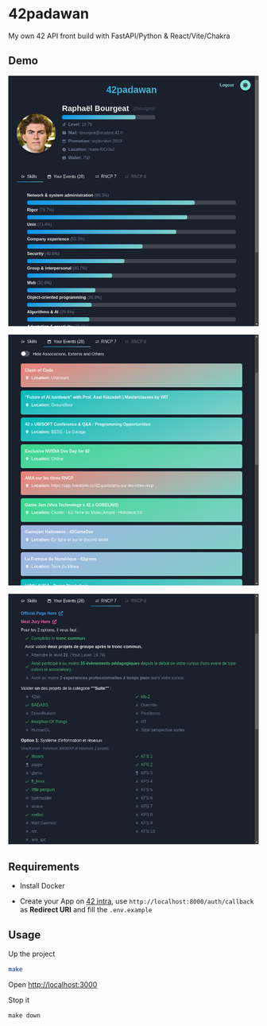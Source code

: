 # 42padawan
My own 42 API front build with FastAPI/Python & React/Vite/Chakra

## Demo

![demo1](frontend/app/public/demo1.png)

![demo2](frontend/app/public/demo2.png)

![demo3](frontend/app/public/demo3.png)

## Requirements

- Install Docker

- Create your App on [42 intra](https://profile.intra.42.fr/oauth/applications/new), use `http://localhost:8000/auth/callback` as **Redirect URI** and fill the `.env.example`

## Usage

Up the project

```bash
make
```

Open <http://localhost:3000>

Stop it

```
make down
```
